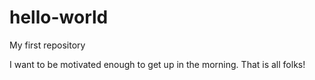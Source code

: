 # hello-world
My first repository

I want to be motivated enough to get up in the morning.
That is all folks!
